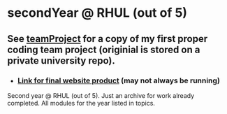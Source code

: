 # secondYear @ RHUL (out of 5)

## See [teamProject](https://github.com/flynnWhelehan/secondYear/tree/main/teamProject) for a copy of my first proper coding team project (originial is stored on a private university repo).
- ### [Link for final website product](https://www.rhul-hack.com/order) (may not always be running)
Second year @ RHUL (out of 5). Just an archive for work already completed. All modules for the year listed in topics. 
